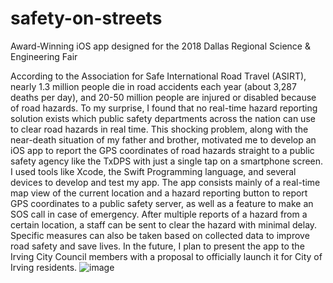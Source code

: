 # safety-on-streets
Award-Winning iOS app designed for the 2018 Dallas Regional Science &amp; Engineering Fair

  According to the Association for Safe International Road Travel (ASIRT), nearly 1.3 million people die in road accidents each year (about 3,287 deaths per day), and 20-50 million people are injured or disabled because of road hazards. To my surprise, I found that no real-time hazard reporting solution exists which public safety departments across the nation can use to clear road hazards in real time. This shocking problem, along with the near-death situation of my father and brother, motivated me to develop an iOS app to report the GPS coordinates of road hazards straight to a public safety agency like the TxDPS with just a single tap on a smartphone screen.
  I used tools like Xcode, the Swift Programming language, and several devices to develop and test my app. The app consists mainly of a real-time map view of the current location and a hazard reporting button to report GPS coordinates to a public safety server, as well as a feature to make an SOS call in case of emergency. After multiple reports of a hazard from a certain location, a staff can be sent to clear the hazard with minimal delay. Specific measures can also be taken based on collected data to improve road safety and save lives.
  In the future, I plan to present the app to the Irving City Council members with a proposal to officially launch it for City of Irving residents.
![image](https://user-images.githubusercontent.com/96496894/224582480-0b1ce8bb-46bf-4e81-a18e-29bced597513.png)
